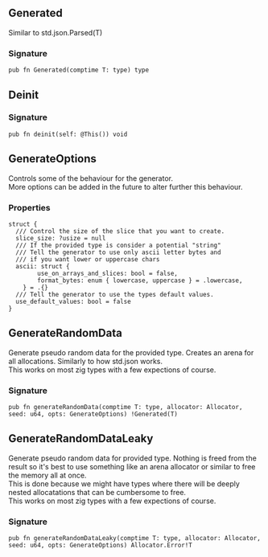 ## Generated
Similar to std.json.Parsed(T)

### Signature

```zig
pub fn Generated(comptime T: type) type
```

## Deinit
### Signature

```zig
pub fn deinit(self: @This()) void
```

## GenerateOptions

Controls some of the behaviour for the generator.\
More options can be added in the future to alter
further this behaviour.

### Properties

```zig
struct {
  /// Control the size of the slice that you want to create.
  slice_size: ?usize = null
  /// If the provided type is consider a potential "string"
  /// Tell the generator to use only ascii letter bytes and
  /// if you want lower or uppercase chars
  ascii: struct {
        use_on_arrays_and_slices: bool = false,
        format_bytes: enum { lowercase, uppercase } = .lowercase,
    } = .{}
  /// Tell the generator to use the types default values.
  use_default_values: bool = false
}
```

## GenerateRandomData
Generate pseudo random data for the provided type. Creates an
arena for all allocations. Similarly to how std.json works.\
This works on most zig types with a few expections of course.

### Signature

```zig
pub fn generateRandomData(comptime T: type, allocator: Allocator, seed: u64, opts: GenerateOptions) !Generated(T)
```

## GenerateRandomDataLeaky
Generate pseudo random data for provided type. Nothing is freed
from the result so it's best to use something like an arena allocator or similar
to free the memory all at once.\
This is done because we might have
types where there will be deeply nested allocatations that can
be cumbersome to free.\
This works on most zig types with a few expections of course.

### Signature

```zig
pub fn generateRandomDataLeaky(comptime T: type, allocator: Allocator, seed: u64, opts: GenerateOptions) Allocator.Error!T
```

